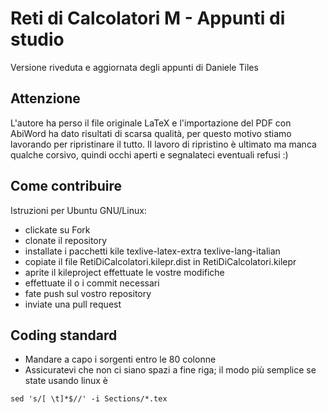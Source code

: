 Reti di Calcolatori M - Appunti di studio
=========================================

Versione riveduta e aggiornata degli appunti di Daniele Tiles

Attenzione
----------

L'autore ha perso il file originale LaTeX e l'importazione del PDF con AbiWord
ha dato risultati di scarsa qualità, per questo motivo stiamo lavorando per
ripristinare il tutto. Il lavoro di ripristino è ultimato ma manca qualche
corsivo, quindi occhi aperti e segnalateci eventuali refusi :)

Come contribuire
----------------

Istruzioni per Ubuntu GNU/Linux:
* clickate su Fork
* clonate il repository
* installate i pacchetti kile texlive-latex-extra texlive-lang-italian
* copiate il file RetiDiCalcolatori.kilepr.dist in RetiDiCalcolatori.kilepr
* aprite il kileproject effettuate le vostre modifiche
* effettuate il o i commit necessari
* fate push sul vostro repository
* inviate una pull request

Coding standard
----------------
* Mandare a capo i sorgenti entro le 80 colonne
* Assicuratevi che non ci siano spazi a fine riga; il modo più semplice se
state usando linux è

```
sed 's/[ \t]*$//' -i Sections/*.tex
```
